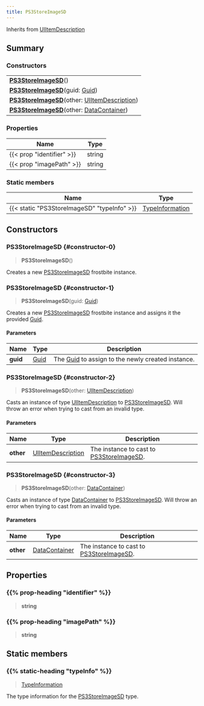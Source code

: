 ```yaml
---
title: PS3StoreImageSD
---
```


Inherits from 
[UIItemDescription](/vext/ref/fb/uiitemdescription)

## Summary
### Constructors
| |
| ----------- |
| **[PS3StoreImageSD](#constructor-0)**() |
| **[PS3StoreImageSD](#constructor-1)**(guid: [Guid](/vext/ref/shared/class/guid)) |
| **[PS3StoreImageSD](#constructor-2)**(other: [UIItemDescription](/vext/ref/fb/uiitemdescription)) |
| **[PS3StoreImageSD](#constructor-3)**(other: [DataContainer](/vext/ref/shared/class/datacontainer)) |

### Properties
| Name | Type |
| ---- | ---- |
| {{< prop "identifier" >}} | string |
| {{< prop "imagePath" >}} | string |

### Static members
| Name | Type |
| ---- | ---- |
| {{< static "PS3StoreImageSD" "typeInfo" >}} | [TypeInformation](/vext/ref/shared/class/typeinformation) |

## Constructors
### PS3StoreImageSD {#constructor-0}
> **PS3StoreImageSD**()

Creates a new [PS3StoreImageSD](/vext/ref/fb/ps3storeimagesd) frostbite instance.

### PS3StoreImageSD {#constructor-1}
> **PS3StoreImageSD**(guid: [Guid](/vext/ref/shared/class/guid))

Creates a new [PS3StoreImageSD](/vext/ref/fb/ps3storeimagesd) frostbite instance and assigns it the provided [Guid](/vext/ref/shared/class/guid).

#### Parameters
| Name | Type | Description |
| ---- | ---- | ----------- |
| **guid** | [Guid](/vext/ref/shared/class/guid) | The [Guid](/vext/ref/shared/class/guid) to assign to the newly created instance. |

### PS3StoreImageSD {#constructor-2}
> **PS3StoreImageSD**(other: [UIItemDescription](/vext/ref/fb/uiitemdescription))

Casts an instance of type [UIItemDescription](/vext/ref/fb/uiitemdescription) to [PS3StoreImageSD](/vext/ref/fb/ps3storeimagesd). Will throw an error when trying to cast from an invalid type.

#### Parameters
| Name | Type | Description |
| ---- | ---- | ----------- |
| **other** | [UIItemDescription](/vext/ref/fb/uiitemdescription) | The instance to cast to [PS3StoreImageSD](/vext/ref/fb/ps3storeimagesd). |

### PS3StoreImageSD {#constructor-3}
> **PS3StoreImageSD**(other: [DataContainer](/vext/ref/shared/class/datacontainer))

Casts an instance of type [DataContainer](/vext/ref/shared/class/datacontainer) to [PS3StoreImageSD](/vext/ref/fb/ps3storeimagesd). Will throw an error when trying to cast from an invalid type.

#### Parameters
| Name | Type | Description |
| ---- | ---- | ----------- |
| **other** | [DataContainer](/vext/ref/shared/class/datacontainer) | The instance to cast to [PS3StoreImageSD](/vext/ref/fb/ps3storeimagesd). |

## Properties
### {{% prop-heading "identifier" %}}
> **string**

### {{% prop-heading "imagePath" %}}
> **string**

## Static members
### {{% static-heading "typeInfo" %}}
> [TypeInformation](/vext/ref/shared/class/typeinformation)

The type information for the [PS3StoreImageSD](/vext/ref/fb/ps3storeimagesd) type.

